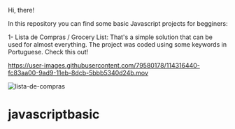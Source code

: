 Hi, there!

In this repository you can find some basic Javascript projects for begginers:

1- Lista de Compras / Grocery List:
That's a simple solution that can be used for almost everything. The project was coded using some keywords in Portuguese. Check this out!



https://user-images.githubusercontent.com/79580178/114316440-fc83aa00-9ad9-11eb-8dcb-5bbb5340d24b.mov


![lista-de-compras](https://user-images.githubusercontent.com/79580178/114316504-42d90900-9ada-11eb-9251-a433ae5e30cd.gif)



# javascriptbasic
